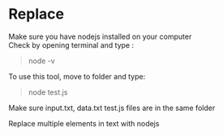 # Replace
Make sure you have nodejs installed on your computer </br>
Check by opening terminal and type :
>node -v

To use this tool, move to folder and type:

>node test.js

Make sure input.txt, data.txt test.js files are in the same folder


Replace multiple elements in text with nodejs
